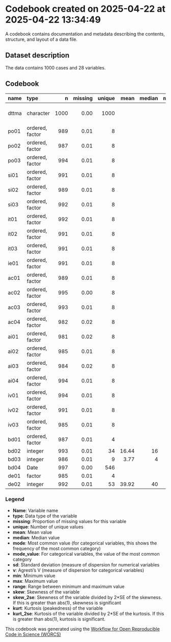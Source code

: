 Codebook created on 2025-04-22 at 2025-04-22 13:34:49
================

A codebook contains documentation and metadata describing the contents,
structure, and layout of a data file.

## Dataset description

The data contains 1000 cases and 28 variables.

## Codebook

| name  | type            |    n | missing | unique |  mean | median | mode | mode_value          |   sd |    v | min | max | range |  skew | skew_2se |  kurt | kurt_2se |
|:------|:----------------|-----:|--------:|-------:|------:|-------:|-----:|:--------------------|-----:|-----:|----:|----:|------:|------:|---------:|------:|---------:|
| dttma | character       | 1000 |    0.00 |   1000 |       |        |    2 | 2025-05-08 11:32:11 |      | 1.00 |     |     |       |       |          |       |          |
| po01  | ordered, factor |  989 |    0.01 |      8 |       |        |  270 | 7                   |      | 0.78 |     |     |       |       |          |       |          |
| po02  | ordered, factor |  987 |    0.01 |      8 |       |        |  279 | 6                   |      | 0.79 |     |     |       |       |          |       |          |
| po03  | ordered, factor |  994 |    0.01 |      8 |       |        |  269 | 6                   |      | 0.79 |     |     |       |       |          |       |          |
| si01  | ordered, factor |  991 |    0.01 |      8 |       |        |  271 | 6                   |      | 0.79 |     |     |       |       |          |       |          |
| si02  | ordered, factor |  989 |    0.01 |      8 |       |        |  295 | 6                   |      | 0.79 |     |     |       |       |          |       |          |
| si03  | ordered, factor |  992 |    0.01 |      8 |       |        |  285 | 6                   |      | 0.78 |     |     |       |       |          |       |          |
| it01  | ordered, factor |  992 |    0.01 |      8 |       |        |  276 | 6                   |      | 0.79 |     |     |       |       |          |       |          |
| it02  | ordered, factor |  991 |    0.01 |      8 |       |        |  266 | 6                   |      | 0.79 |     |     |       |       |          |       |          |
| it03  | ordered, factor |  991 |    0.01 |      8 |       |        |  259 | 6                   |      | 0.79 |     |     |       |       |          |       |          |
| ie01  | ordered, factor |  991 |    0.01 |      8 |       |        |  285 | 6                   |      | 0.78 |     |     |       |       |          |       |          |
| ac01  | ordered, factor |  989 |    0.01 |      8 |       |        |  294 | 6                   |      | 0.79 |     |     |       |       |          |       |          |
| ac02  | ordered, factor |  995 |    0.00 |      8 |       |        |  289 | 6                   |      | 0.78 |     |     |       |       |          |       |          |
| ac03  | ordered, factor |  993 |    0.01 |      8 |       |        |  289 | 6                   |      | 0.78 |     |     |       |       |          |       |          |
| ac04  | ordered, factor |  982 |    0.02 |      8 |       |        |  252 | 5                   |      | 0.79 |     |     |       |       |          |       |          |
| ai01  | ordered, factor |  981 |    0.02 |      8 |       |        |  285 | 6                   |      | 0.78 |     |     |       |       |          |       |          |
| ai02  | ordered, factor |  985 |    0.01 |      8 |       |        |  270 | 6                   |      | 0.79 |     |     |       |       |          |       |          |
| ai03  | ordered, factor |  984 |    0.02 |      8 |       |        |  283 | 6                   |      | 0.79 |     |     |       |       |          |       |          |
| ai04  | ordered, factor |  994 |    0.01 |      8 |       |        |  269 | 6                   |      | 0.78 |     |     |       |       |          |       |          |
| iv01  | ordered, factor |  994 |    0.01 |      8 |       |        |  266 | 6                   |      | 0.79 |     |     |       |       |          |       |          |
| iv02  | ordered, factor |  991 |    0.01 |      8 |       |        |  251 | 6                   |      | 0.79 |     |     |       |       |          |       |          |
| iv03  | ordered, factor |  985 |    0.01 |      8 |       |        |  290 | 6                   |      | 0.78 |     |     |       |       |          |       |          |
| bd01  | ordered, factor |  987 |    0.01 |      4 |       |        |  754 | yes                 |      | 0.37 |     |     |       |       |          |       |          |
| bd02  | integer         |  993 |    0.01 |     34 | 16.44 |     16 |   16 |                     | 5.14 |      |   1 |  35 |    34 | -0.08 |    -0.52 | -0.06 |    -0.18 |
| bd03  | integer         |  986 |    0.01 |      9 |  3.77 |      4 |    4 |                     | 1.45 |      |   1 |   8 |     7 |  0.12 |     0.80 | -0.24 |    -0.76 |
| bd04  | Date            |  997 |    0.00 |    546 |       |        |    8 | 19629               |      | 1.00 |     |     |       |       |          |       |          |
| de01  | factor          |  985 |    0.01 |      4 |       |        |  574 | women               |      | 0.49 |     |     |       |       |          |       |          |
| de02  | integer         |  992 |    0.01 |     53 | 39.92 |     40 |   40 |                     | 9.60 |      |  18 |  70 |    52 |  0.07 |     0.46 | -0.25 |    -0.81 |

### Legend

-   **Name**: Variable name
-   **type**: Data type of the variable
-   **missing**: Proportion of missing values for this variable
-   **unique**: Number of unique values
-   **mean**: Mean value
-   **median**: Median value
-   **mode**: Most common value (for categorical variables, this shows
    the frequency of the most common category)
-   **mode_value**: For categorical variables, the value of the most
    common category
-   **sd**: Standard deviation (measure of dispersion for numerical
    variables
-   **v**: Agresti’s V (measure of dispersion for categorical variables)
-   **min**: Minimum value
-   **max**: Maximum value
-   **range**: Range between minimum and maximum value
-   **skew**: Skewness of the variable
-   **skew_2se**: Skewness of the variable divided by 2\*SE of the
    skewness. If this is greater than abs(1), skewness is significant
-   **kurt**: Kurtosis (peakedness) of the variable
-   **kurt_2se**: Kurtosis of the variable divided by 2\*SE of the
    kurtosis. If this is greater than abs(1), kurtosis is significant.

This codebook was generated using the [Workflow for Open Reproducible
Code in Science (WORCS)](https://osf.io/zcvbs/)
